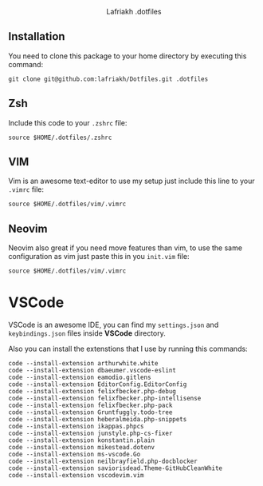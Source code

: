 <p align="center">Lafriakh .dotfiles</p>

## Installation

You need to clone this package to your home directory by executing this command:

    git clone git@github.com:lafriakh/Dotfiles.git .dotfiles

## Zsh

Include this code to your `.zshrc` file:

    source $HOME/.dotfiles/.zshrc


## VIM

Vim is an awesome text-editor to use my setup just include this line to your `.vimrc` file:

    source $HOME/.dotfiles/vim/.vimrc

## Neovim

Neovim also great if you need move features than vim, to use the same configuration as vim just paste this in you `init.vim` file:

    source $HOME/.dotfiles/vim/.vimrc

# VSCode

VSCode is an awesome IDE, you can find my `settings.json` and `keybindings.json` files inside **VSCode** directory.

Also you can install the extenstions that I use by running this commands:

    code --install-extension arthurwhite.white
    code --install-extension dbaeumer.vscode-eslint
    code --install-extension eamodio.gitlens
    code --install-extension EditorConfig.EditorConfig
    code --install-extension felixfbecker.php-debug
    code --install-extension felixfbecker.php-intellisense
    code --install-extension felixfbecker.php-pack
    code --install-extension Gruntfuggly.todo-tree
    code --install-extension heberalmeida.php-snippets
    code --install-extension ikappas.phpcs
    code --install-extension junstyle.php-cs-fixer
    code --install-extension konstantin.plain
    code --install-extension mikestead.dotenv
    code --install-extension ms-vscode.Go
    code --install-extension neilbrayfield.php-docblocker
    code --install-extension saviorisdead.Theme-GitHubCleanWhite
    code --install-extension vscodevim.vim